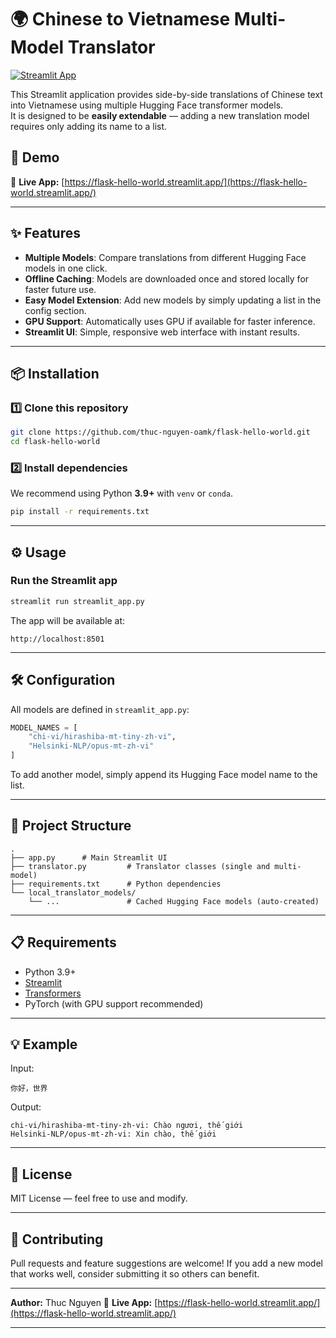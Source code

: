 # 🌍 Chinese to Vietnamese Multi-Model Translator

[![Streamlit App](https://static.streamlit.io/badges/streamlit_badge_black_white.svg)](https://flask-hello-world.streamlit.app/)

This Streamlit application provides side-by-side translations of Chinese text into Vietnamese using multiple Hugging Face transformer models.  
It is designed to be **easily extendable** — adding a new translation model requires only adding its name to a list.

## 🚀 Demo
🔗 **Live App:** [https://flask-hello-world.streamlit.app/](https://flask-hello-world.streamlit.app/)

---

## ✨ Features
- **Multiple Models**: Compare translations from different Hugging Face models in one click.
- **Offline Caching**: Models are downloaded once and stored locally for faster future use.
- **Easy Model Extension**: Add new models by simply updating a list in the config section.
- **GPU Support**: Automatically uses GPU if available for faster inference.
- **Streamlit UI**: Simple, responsive web interface with instant results.

---

## 📦 Installation

### 1️⃣ Clone this repository
```bash
git clone https://github.com/thuc-nguyen-oamk/flask-hello-world.git
cd flask-hello-world
````

### 2️⃣ Install dependencies

We recommend using Python **3.9+** with `venv` or `conda`.

```bash
pip install -r requirements.txt
```

---

## ⚙️ Usage

### Run the Streamlit app

```bash
streamlit run streamlit_app.py
```

The app will be available at:

```
http://localhost:8501
```

---

## 🛠 Configuration

All models are defined in `streamlit_app.py`:

```python
MODEL_NAMES = [
    "chi-vi/hirashiba-mt-tiny-zh-vi",
    "Helsinki-NLP/opus-mt-zh-vi"
]
```

To add another model, simply append its Hugging Face model name to the list.

---

## 📂 Project Structure

```
.
├── app.py      # Main Streamlit UI
├── translator.py         # Translator classes (single and multi-model)
├── requirements.txt      # Python dependencies
└── local_translator_models/
    └── ...               # Cached Hugging Face models (auto-created)
```

---

## 📋 Requirements

* Python 3.9+
* [Streamlit](https://streamlit.io/)
* [Transformers](https://huggingface.co/docs/transformers)
* PyTorch (with GPU support recommended)

---

## 💡 Example

Input:

```
你好，世界
```

Output:

```
chi-vi/hirashiba-mt-tiny-zh-vi: Chào ngươi, thế giới
Helsinki-NLP/opus-mt-zh-vi: Xin chào, thế giới
```

---

## 📜 License

MIT License — feel free to use and modify.

---

## 🤝 Contributing

Pull requests and feature suggestions are welcome!
If you add a new model that works well, consider submitting it so others can benefit.

---

**Author:** Thuc Nguyen
🔗 **Live App:** [https://flask-hello-world.streamlit.app/](https://flask-hello-world.streamlit.app/)

---

